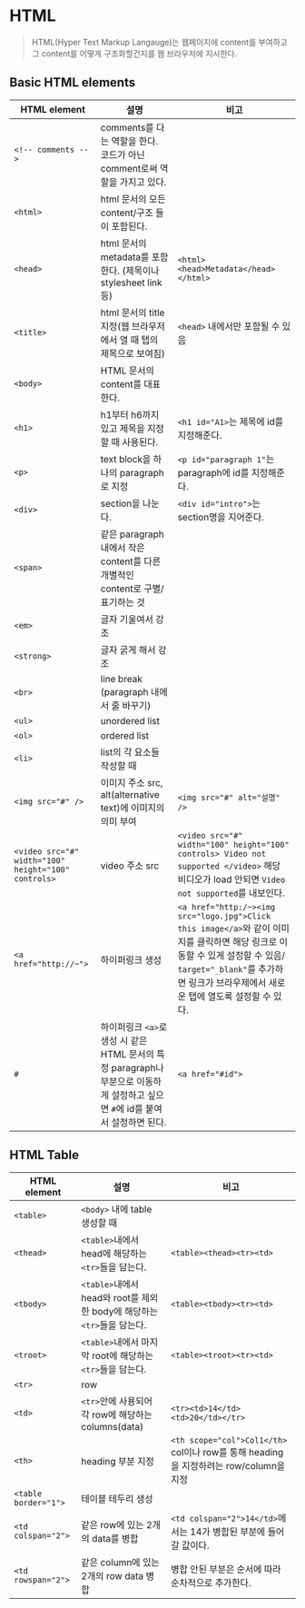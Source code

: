 # HTML
> HTML(Hyper Text Markup Langauge)는 웹페이지에 content를 부여하고 그 content를 어떻게 구조화할건지를 웹 브라우저에 지시한다.

## Basic HTML elements

|HTML element|설명|비고|
|---|---|---|
|`<!-- comments -->`|comments를 다는 역할을 한다. 코드가 아닌 comment로써 역할을 가지고 있다.||
|`<html>`|html 문서의 모든 content/구조 들이 포함된다.||
|`<head>`|html 문서의 metadata를 포함한다. (제목이나 stylesheet link 등)|`<html><head>Metadata</head></html>`|
|`<title>`|html 문서의 title 지정(웹 브라우저에서 열 때 탭의 제목으로 보여짐)|`<head>` 내에서만 포함될 수 있음|
|`<body>`|HTML 문서의 content를 대표한다.|
|`<h1>`|h1부터 h6까지 있고 제목을 지정할 때 사용된다.|`<h1 id="A1>`는 제목에 id를 지정해준다.|
|`<p>`|text block을 하나의 paragraph로 지정|`<p id="paragraph 1"`는 paragraph에 id를 지정해준다.|
|`<div>`|section을 나눈다.|`<div id="intro">`는 section명을 지어준다.|
|`<span>`|같은 paragraph 내에서 작은 content를 다른 개별적인 content로 구별/표기하는 것||
|`<em>`|글자 기울여서 강조|
|`<strong>`|글자 굵게 해서 강조|
|`<br>`|line break (paragraph 내에서 줄 바꾸기)|
|`<ul>`|unordered list||
|`<ol>`|ordered list||
|`<li>`|list의 각 요소들 작성할 때||
|`<img src="#" />`|이미지 주소 src, alt(alternative text)에 이미지의 의미 부여|`<img src="#" alt="설명" />`|
|`<video src="#" width="100" height="100" controls>`|video 주소 src|`<video src="#" width="100" height="100" controls> Video not supported </video>` 해당 비디오가 load 안되면 `Video not supported`를 내보인다.|
|`<a href="http://~">`|하이퍼링크 생성|`<a href="http:/~><img src="logo.jpg">Click this image</a>`와 같이 이미지를 클릭하면 해당 링크로 이동할 수 있게 설정할 수 있음/ `target="_blank"`를 추가하면 링크가 브라우제에서 새로운 탭에 열도록 설정할 수 있다.|
|`#`|하이퍼링크 `<a>`로 생성 시 같은 HTML 문서의 특정 paragraph나 부분으로 이동하게 설정하고 싶으면 `#`에 id를 붙여서 설정하면 된다.|`<a href="#id">`|

## HTML Table
|HTML element|설명|비고|
|---|---|---|
|`<table>`|`<body>` 내에 table 생성할 때|
|`<thead>`|`<table>`내에서 head에 해당하는 `<tr>`들을 담는다.|`<table><thead><tr><td>`|
|`<tbody>`|`<table>`내에서 head와 root를 제외한 body에 해당하는 `<tr>`들을 담는다.|`<table><tbody><tr><td>`|
|`<troot>`|`<table>`내에서 마지막 root에 해당하는 `<tr>`들을 담는다.|`<table><troot><tr><td>`|
|`<tr>`|row|
|`<td>`|`<tr>`안에 사용되어 각 row에 해당하는 columns(data)|`<tr><td>14</td><td>20</td></tr>`|
|`<th>`|heading 부분 지정|`<th scope="col">Col1</th>` col이나 row를 통해 heading을 지정하려는 row/column을 지정|
|`<table border="1">`|테이블 테두리 생성||
|`<td colspan="2">`|같은 row에 있는 2개의 data를 병합|`<td colspan="2">14</td>`에서는 14가 병합된 부분에 들어갈 값이다.|
|`<td rowspan="2">`|같은 column에 있는 2개의 row data 병합|병합 안된 부분은 순서에 따라 순차적으로 추가한다.|


